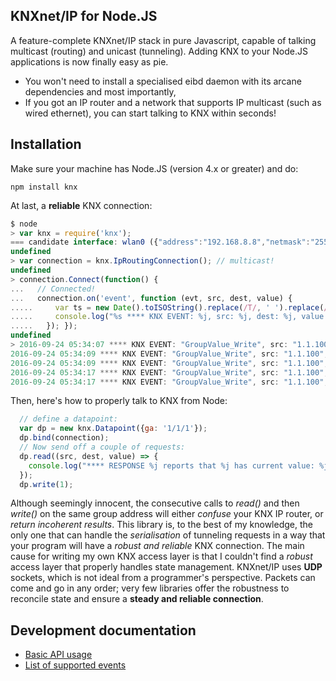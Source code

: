 ## KNXnet/IP for Node.JS
A feature-complete KNXnet/IP stack in pure Javascript, capable of talking multicast (routing) and unicast (tunneling). Adding KNX to your Node.JS applications is now finally easy as pie.
- You won't need to install a specialised eibd daemon with its arcane dependencies  and most importantly,
- If you got an IP router and a network that supports IP multicast (such as wired ethernet), you can start talking to KNX within seconds!

## Installation
Make sure your machine has Node.JS (version 4.x or greater) and do:

`npm install knx`

At last, a **reliable** KNX connection:

```js
$ node
> var knx = require('knx');
=== candidate interface: wlan0 ({"address":"192.168.8.8","netmask":"255.255.255.0","family":"IPv4","mac":"0c:84:dc:b7:19:93","internal":false}) ===
undefined
> var connection = knx.IpRoutingConnection(); // multicast!
undefined
> connection.Connect(function() {
...   // Connected!
...   connection.on('event', function (evt, src, dest, value) {
.....     var ts = new Date().toISOString().replace(/T/, ' ').replace(/\..+/, '');
.....     console.log("%s **** KNX EVENT: %j, src: %j, dest: %j, value: %j", ts, evt, src, dest, value);
.....   }); });
undefined
> 2016-09-24 05:34:07 **** KNX EVENT: "GroupValue_Write", src: "1.1.100", dest: "5/0/8", value: 1
2016-09-24 05:34:09 **** KNX EVENT: "GroupValue_Write", src: "1.1.100", dest: "5/1/15", value: 0
2016-09-24 05:34:09 **** KNX EVENT: "GroupValue_Write", src: "1.1.100", dest: "5/0/8", value: 0
2016-09-24 05:34:17 **** KNX EVENT: "GroupValue_Write", src: "1.1.100", dest: "5/1/15", value: 0
2016-09-24 05:34:17 **** KNX EVENT: "GroupValue_Write", src: "1.1.100", dest: "5/0/8", value: 1
```

Then, here's how to properly talk to KNX from Node:

```js
  // define a datapoint:
  var dp = new knx.Datapoint({ga: '1/1/1'});
  dp.bind(connection);
  // Now send off a couple of requests:
  dp.read((src, dest, value) => {
    console.log("**** RESPONSE %j reports that %j has current value: %j", src, dest, value);
  });
  dp.write(1);
```

Although seemingly innocent, the consecutive calls to *read()* and then *write()* on the same group address will either *confuse* your KNX IP router, or *return incoherent results*. This library is, to the best of my knowledge, the only one that can handle the *serialisation* of tunneling requests in a way that your program will have a *robust and reliable* KNX connection.
The main cause for writing my own KNX access layer is that I couldn't find a *robust* access layer that properly handles state management. KNXnet/IP uses **UDP** sockets, which is not ideal from a programmer's perspective. Packets can come and go in any order; very few libraries offer the robustness to reconcile state and ensure a **steady and reliable connection**.


## Development documentation

- [Basic API usage](../master/README-API.md)
- [List of supported events](../master/README-events.md)
